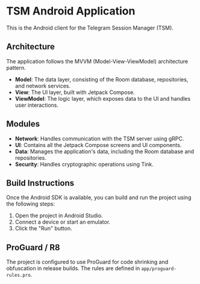 # TSM Android Application

This is the Android client for the Telegram Session Manager (TSM).

## Architecture

The application follows the MVVM (Model-View-ViewModel) architecture pattern.

*   **Model**: The data layer, consisting of the Room database, repositories, and network services.
*   **View**: The UI layer, built with Jetpack Compose.
*   **ViewModel**: The logic layer, which exposes data to the UI and handles user interactions.

## Modules

*   **Network**: Handles communication with the TSM server using gRPC.
*   **UI**: Contains all the Jetpack Compose screens and UI components.
*   **Data**: Manages the application's data, including the Room database and repositories.
*   **Security**: Handles cryptographic operations using Tink.

## Build Instructions

Once the Android SDK is available, you can build and run the project using the following steps:

1.  Open the project in Android Studio.
2.  Connect a device or start an emulator.
3.  Click the "Run" button.

## ProGuard / R8

The project is configured to use ProGuard for code shrinking and obfuscation in release builds. The rules are defined in `app/proguard-rules.pro`.
